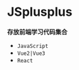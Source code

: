 # JSplusplus

**存放前端学习代码集合**

- `JavaScript`
- `Vue2|Vue3`
- `React`

[](https://github.com/lybinweb/JSplusplus/tree/develop/JavaScript/MVP)